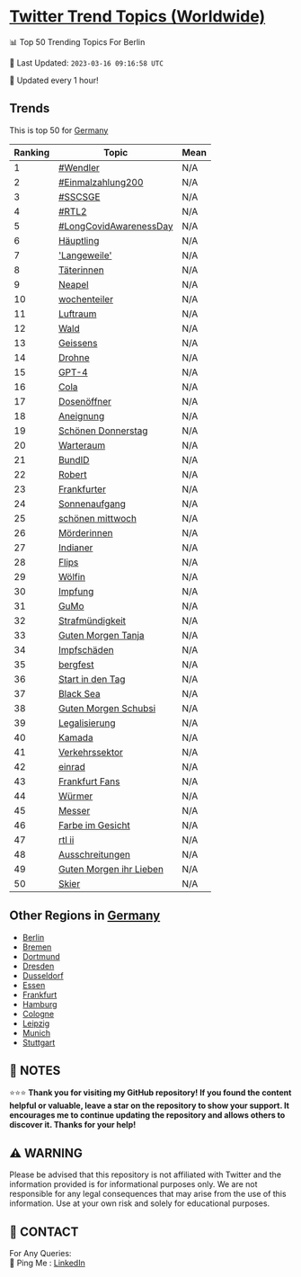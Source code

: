 [Twitter Trend Topics (Worldwide)](https://github.com/ErcinDedeoglu/Twitter-Trend-Topics)
==========


📊 Top 50 Trending Topics For Berlin

📆 Last Updated: `2023-03-16 09:16:58 UTC`

🔧 Updated every 1 hour!


## Trends

This is top 50 for [Germany](</Germany>)

| Ranking | Topic | Mean |
| ------- | ------------ | ------------ |
| 1 | [#Wendler](http://twitter.com/search?q=%23Wendler) | N/A |
| 2 | [#Einmalzahlung200](http://twitter.com/search?q=%23Einmalzahlung200) | N/A |
| 3 | [#SSCSGE](http://twitter.com/search?q=%23SSCSGE) | N/A |
| 4 | [#RTL2](http://twitter.com/search?q=%23RTL2) | N/A |
| 5 | [#LongCovidAwarenessDay](http://twitter.com/search?q=%23LongCovidAwarenessDay) | N/A |
| 6 | [Häuptling](http://twitter.com/search?q=H%c3%a4uptling) | N/A |
| 7 | ['Langeweile'](http://twitter.com/search?q=%27Langeweile%27) | N/A |
| 8 | [Täterinnen](http://twitter.com/search?q=T%c3%a4terinnen) | N/A |
| 9 | [Neapel](http://twitter.com/search?q=Neapel) | N/A |
| 10 | [wochenteiler](http://twitter.com/search?q=wochenteiler) | N/A |
| 11 | [Luftraum](http://twitter.com/search?q=Luftraum) | N/A |
| 12 | [Wald](http://twitter.com/search?q=Wald) | N/A |
| 13 | [Geissens](http://twitter.com/search?q=Geissens) | N/A |
| 14 | [Drohne](http://twitter.com/search?q=Drohne) | N/A |
| 15 | [GPT-4](http://twitter.com/search?q=GPT-4) | N/A |
| 16 | [Cola](http://twitter.com/search?q=Cola) | N/A |
| 17 | [Dosenöffner](http://twitter.com/search?q=Dosen%c3%b6ffner) | N/A |
| 18 | [Aneignung](http://twitter.com/search?q=Aneignung) | N/A |
| 19 | [Schönen Donnerstag](http://twitter.com/search?q=Sch%c3%b6nen+Donnerstag) | N/A |
| 20 | [Warteraum](http://twitter.com/search?q=Warteraum) | N/A |
| 21 | [BundID](http://twitter.com/search?q=BundID) | N/A |
| 22 | [Robert](http://twitter.com/search?q=Robert) | N/A |
| 23 | [Frankfurter](http://twitter.com/search?q=Frankfurter) | N/A |
| 24 | [Sonnenaufgang](http://twitter.com/search?q=Sonnenaufgang) | N/A |
| 25 | [schönen mittwoch](http://twitter.com/search?q=sch%c3%b6nen+mittwoch) | N/A |
| 26 | [Mörderinnen](http://twitter.com/search?q=M%c3%b6rderinnen) | N/A |
| 27 | [Indianer](http://twitter.com/search?q=Indianer) | N/A |
| 28 | [Flips](http://twitter.com/search?q=Flips) | N/A |
| 29 | [Wölfin](http://twitter.com/search?q=W%c3%b6lfin) | N/A |
| 30 | [Impfung](http://twitter.com/search?q=Impfung) | N/A |
| 31 | [GuMo](http://twitter.com/search?q=GuMo) | N/A |
| 32 | [Strafmündigkeit](http://twitter.com/search?q=Strafm%c3%bcndigkeit) | N/A |
| 33 | [Guten Morgen Tanja](http://twitter.com/search?q=Guten+Morgen+Tanja) | N/A |
| 34 | [Impfschäden](http://twitter.com/search?q=Impfsch%c3%a4den) | N/A |
| 35 | [bergfest](http://twitter.com/search?q=bergfest) | N/A |
| 36 | [Start in den Tag](http://twitter.com/search?q=Start+in+den+Tag) | N/A |
| 37 | [Black Sea](http://twitter.com/search?q=Black+Sea) | N/A |
| 38 | [Guten Morgen Schubsi](http://twitter.com/search?q=Guten+Morgen+Schubsi) | N/A |
| 39 | [Legalisierung](http://twitter.com/search?q=Legalisierung) | N/A |
| 40 | [Kamada](http://twitter.com/search?q=Kamada) | N/A |
| 41 | [Verkehrssektor](http://twitter.com/search?q=Verkehrssektor) | N/A |
| 42 | [einrad](http://twitter.com/search?q=einrad) | N/A |
| 43 | [Frankfurt Fans](http://twitter.com/search?q=Frankfurt+Fans) | N/A |
| 44 | [Würmer](http://twitter.com/search?q=W%c3%bcrmer) | N/A |
| 45 | [Messer](http://twitter.com/search?q=Messer) | N/A |
| 46 | [Farbe im Gesicht](http://twitter.com/search?q=Farbe+im+Gesicht) | N/A |
| 47 | [rtl ii](http://twitter.com/search?q=rtl+ii) | N/A |
| 48 | [Ausschreitungen](http://twitter.com/search?q=Ausschreitungen) | N/A |
| 49 | [Guten Morgen ihr Lieben](http://twitter.com/search?q=Guten+Morgen+ihr+Lieben) | N/A |
| 50 | [Skier](http://twitter.com/search?q=Skier) | N/A |



## Other Regions in [Germany](</Germany>)

* [Berlin](</Germany/Berlin.md>)
* [Bremen](</Germany/Bremen.md>)
* [Dortmund](</Germany/Dortmund.md>)
* [Dresden](</Germany/Dresden.md>)
* [Dusseldorf](</Germany/Dusseldorf.md>)
* [Essen](</Germany/Essen.md>)
* [Frankfurt](</Germany/Frankfurt.md>)
* [Hamburg](</Germany/Hamburg.md>)
* [Cologne](</Germany/Cologne.md>)
* [Leipzig](</Germany/Leipzig.md>)
* [Munich](</Germany/Munich.md>)
* [Stuttgart](</Germany/Stuttgart.md>)



## 📝 NOTES

⭐⭐⭐ **Thank you for visiting my GitHub repository! If you found the content helpful or valuable, leave a star on the repository to show your support. It encourages me to continue updating the repository and allows others to discover it. Thanks for your help!**


## ⚠️ WARNING

Please be advised that this repository is not affiliated with Twitter and the information provided is for informational purposes only. We are not responsible for any legal consequences that may arise from the use of this information. Use at your own risk and solely for educational purposes.


## 📨 CONTACT

 For Any Queries:  
            🏓 Ping Me : [LinkedIn](https://www.linkedin.com/in/ercindedeoglu/)
